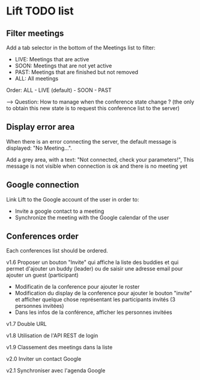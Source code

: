 # Lift TODO list

## Filter meetings

Add a tab selector in the bottom of the Meetings list to filter:
- LIVE: Meetings that are active
- SOON: Meetings that are not yet active
- PAST: Meetings that are finished but not removed
- ALL: All meetings

Order: ALL - LIVE (default) - SOON - PAST

--> Question: How to manage when the conference state change ? (the only to obtain this new state is to request this conference list to the server)

## Display error area

When there is an error connecting the server, the default message is displayed: "No Meeting...". 

Add a grey area, with a text: "Not connected, check your parameters!", 
This message is not visible when connection is ok and there is no meeting yet

## Google connection

Link Lift to the Google account of the user in order to:
- Invite a google contact to a meeting
- Synchronize the meeting with the Google calendar of the user

## Conferences order

Each conferences list should be ordered. 


v1.6
Proposer un bouton "Invite" qui affiche la liste des buddies et qui permet d'ajouter un buddy (leader) ou de saisir une adresse email pour ajouter un guest (participant)
- Modificatin de la conference pour ajouter le roster
- Modification du display de la conference pour ajouter le bouton "invite" et afficher quelque chose représentant les participants invités (3 personnes invitées)
- Dans les infos de la conférence, afficher les personnes invitées

v1.7
Double URL

v1.8
Utilisation de l'API REST de login

v1.9
Classement des meetings dans la liste

v2.0
Inviter un contact Google

v2.1
Synchroniser avec l'agenda Google 